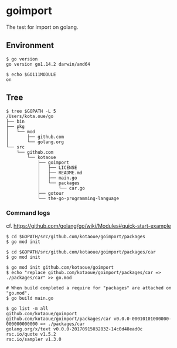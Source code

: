 # goimport
The test for import on golang.

## Environment
```shell-session
$ go version
go version go1.14.2 darwin/amd64

$ echo $GO111MODULE
on
```

## Tree
```
$ tree $GOPATH -L 5
/Users/kota.oue/go
├── bin
├── pkg
│   └── mod
│       ├── github.com
│       └── golang.org
└── src
    └── github.com
        └── kotaoue
            ├── goimport
            │   ├── LICENSE
            │   ├── README.md
            │   ├── main.go
            │   └── packages
            │       └── car.go
            ├── gotour
            └── the-go-programming-language
```

### Command logs
cf. https://github.com/golang/go/wiki/Modules#quick-start-example
```shell-session
$ cd $GOPATH/src/github.com/kotaoue/goimport/packages
$ go mod init

$ cd $GOPATH/src/github.com/kotaoue/goimport/packages/car
$ go mod init

$ go mod init github.com/kotaoue/goimport
$ echo "replace github.com/kotaoue/goimport/packages/car => ./packages/car" >> go.mod

# When build completed a require for "packages" are attached on "go.mod".
$ go build main.go

$ go list -m all
github.com/kotaoue/goimport
github.com/kotaoue/goimport/packages/car v0.0.0-00010101000000-000000000000 => ./packages/car
golang.org/x/text v0.0.0-20170915032832-14c0d48ead0c
rsc.io/quote v1.5.2
rsc.io/sampler v1.3.0
```